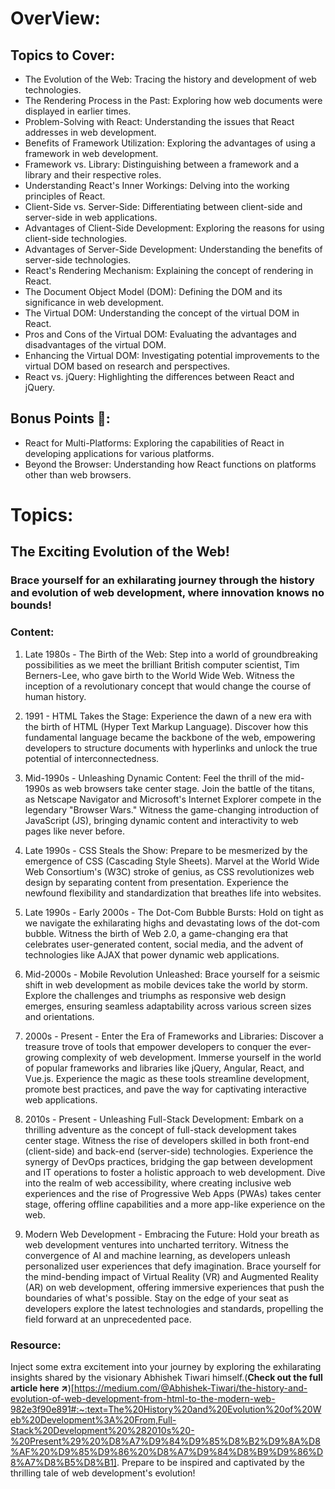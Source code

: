 # OverView:
## Topics to Cover:
  - The Evolution of the Web: Tracing the history and development of web technologies.
  - The Rendering Process in the Past: Exploring how web documents were displayed in earlier times.
  - Problem-Solving with React: Understanding the issues that React addresses in web development.
  - Benefits of Framework Utilization: Exploring the advantages of using a framework in web development.
  - Framework vs. Library: Distinguishing between a framework and a library and their respective roles.
  - Understanding React's Inner Workings: Delving into the working principles of React.
  - Client-Side vs. Server-Side: Differentiating between client-side and server-side in web applications.
  - Advantages of Client-Side Development: Exploring the reasons for using client-side technologies.
  - Advantages of Server-Side Development: Understanding the benefits of server-side technologies.
  - React's Rendering Mechanism: Explaining the concept of rendering in React.
  - The Document Object Model (DOM): Defining the DOM and its significance in web development.
  - The Virtual DOM: Understanding the concept of the virtual DOM in React.
  - Pros and Cons of the Virtual DOM: Evaluating the advantages and disadvantages of the virtual DOM.
  - Enhancing the Virtual DOM: Investigating potential improvements to the virtual DOM based on research and perspectives.
  - React vs. jQuery: Highlighting the differences between React and jQuery.
## Bonus Points 💯:
  - React for Multi-Platforms: Exploring the capabilities of React in developing applications for various platforms.
  - Beyond the Browser: Understanding how React functions on platforms other than web browsers.

# Topics: 
## The Exciting Evolution of the Web!
### **Brace yourself for an exhilarating journey through the history and evolution of web development, where innovation knows no bounds!**
### Content:
1. Late 1980s - The Birth of the Web: Step into a world of groundbreaking possibilities as we meet the brilliant British computer scientist, Tim Berners-Lee, who gave birth to the World Wide Web. Witness the inception of a revolutionary concept that would change the course of human history.

2. 1991 - HTML Takes the Stage: Experience the dawn of a new era with the birth of HTML (Hyper Text Markup Language). Discover how this fundamental language became the backbone of the web, empowering developers to structure documents with hyperlinks and unlock the true potential of interconnectedness.

3. Mid-1990s - Unleashing Dynamic Content: Feel the thrill of the mid-1990s as web browsers take center stage. Join the battle of the titans, as Netscape Navigator and Microsoft's Internet Explorer compete in the legendary "Browser Wars." Witness the game-changing introduction of JavaScript (JS), bringing dynamic content and interactivity to web pages like never before.

4. Late 1990s - CSS Steals the Show: Prepare to be mesmerized by the emergence of CSS (Cascading Style Sheets). Marvel at the World Wide Web Consortium's (W3C) stroke of genius, as CSS revolutionizes web design by separating content from presentation. Experience the newfound flexibility and standardization that breathes life into websites.

5. Late 1990s - Early 2000s - The Dot-Com Bubble Bursts: Hold on tight as we navigate the exhilarating highs and devastating lows of the dot-com bubble. Witness the birth of Web 2.0, a game-changing era that celebrates user-generated content, social media, and the advent of technologies like AJAX that power dynamic web applications.

6. Mid-2000s - Mobile Revolution Unleashed: Brace yourself for a seismic shift in web development as mobile devices take the world by storm. Explore the challenges and triumphs as responsive web design emerges, ensuring seamless adaptability across various screen sizes and orientations.

7. 2000s - Present - Enter the Era of Frameworks and Libraries: Discover a treasure trove of tools that empower developers to conquer the ever-growing complexity of web development. Immerse yourself in the world of popular frameworks and libraries like jQuery, Angular, React, and Vue.js. Experience the magic as these tools streamline development, promote best practices, and pave the way for captivating interactive web applications.

8. 2010s - Present - Unleashing Full-Stack Development: Embark on a thrilling adventure as the concept of full-stack development takes center stage. Witness the rise of developers skilled in both front-end (client-side) and back-end (server-side) technologies. Experience the synergy of DevOps practices, bridging the gap between development and IT operations to foster a holistic approach to web development. Dive into the realm of web accessibility, where creating inclusive web experiences and the rise of Progressive Web Apps (PWAs) takes center stage, offering offline capabilities and a more app-like experience on the web.

9. Modern Web Development - Embracing the Future: Hold your breath as web development ventures into uncharted territory. Witness the convergence of AI and machine learning, as developers unleash personalized user experiences that defy imagination. Brace yourself for the mind-bending impact of Virtual Reality (VR) and Augmented Reality (AR) on web development, offering immersive experiences that push the boundaries of what's possible. Stay on the edge of your seat as developers explore the latest technologies and standards, propelling the field forward at an unprecedented pace.

### Resource:
Inject some extra excitement into your journey by exploring the exhilarating insights shared by the visionary Abhishek Tiwari himself.(**Check out the full article here ↗**)[https://medium.com/@Abhishek-Tiwari/the-history-and-evolution-of-web-development-from-html-to-the-modern-web-982e3f90e891#:~:text=The%20History%20and%20Evolution%20of%20Web%20Development%3A%20From,Full-Stack%20Development%20%282010s%20-%20Present%29%20%D8%A7%D9%84%D9%85%D8%B2%D9%8A%D8%AF%20%D9%85%D9%86%20%D8%A7%D9%84%D8%B9%D9%86%D8%A7%D8%B5%D8%B1]. Prepare to be inspired and captivated by the thrilling tale of web development's evolution!
